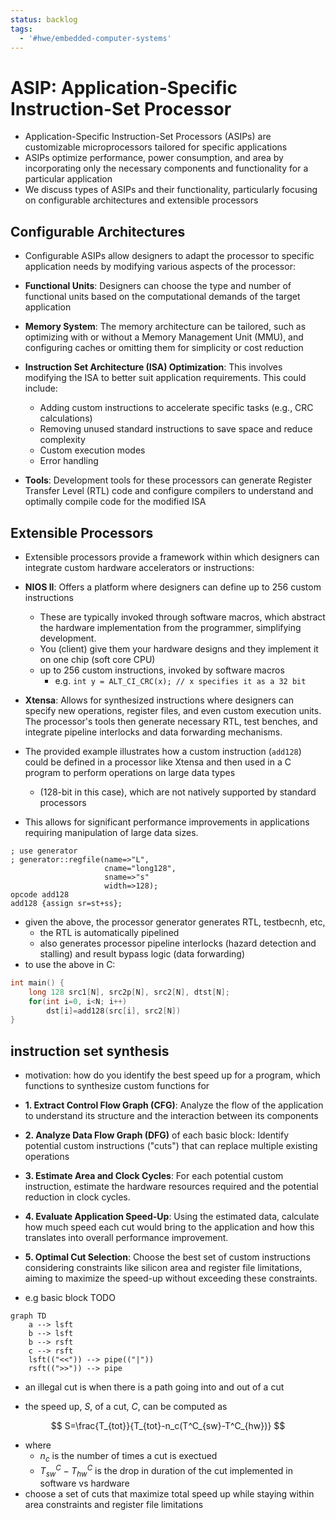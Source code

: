 ```yaml
---
status: backlog
tags:
  - '#hwe/embedded-computer-systems'
---
```


# ASIP: Application-Specific Instruction-Set Processor

- Application-Specific Instruction-Set Processors (ASIPs) are customizable microprocessors tailored for specific applications
- ASIPs optimize performance, power consumption, and area by incorporating only the necessary components and functionality for a particular application
- We discuss types of ASIPs and their functionality, particularly focusing on configurable architectures and extensible processors

## Configurable Architectures

- Configurable ASIPs allow designers to adapt the processor to specific application needs by modifying various aspects of the processor:

- **Functional Units**: Designers can choose the type and number of functional units based on the computational demands of the target application

- **Memory System**: The memory architecture can be tailored, such as optimizing with or without a Memory Management Unit (MMU), and configuring caches or omitting them for simplicity or cost reduction

- **Instruction Set Architecture (ISA) Optimization**: This involves modifying the ISA to better suit application requirements. This could include:

  - Adding custom instructions to accelerate specific tasks (e.g., CRC calculations)
  - Removing unused standard instructions to save space and reduce complexity
  - Custom execution modes
  - Error handling

- **Tools**: Development tools for these processors can generate Register Transfer Level (RTL) code and configure compilers to understand and optimally compile code for the modified ISA

## Extensible Processors

- Extensible processors provide a framework within which designers can integrate custom hardware accelerators or instructions:

- **NIOS II**: Offers a platform where designers can define up to 256 custom instructions

  - These are typically invoked through software macros, which abstract the hardware implementation from the programmer, simplifying development.
  - You (client) give them your hardware designs and they implement it on one chip (soft core CPU)
  - up to 256 custom instructions, invoked by software macros
    - e.g. `int y = ALT_CI_CRC(x); // x specifies it as a 32 bit`

- **Xtensa**: Allows for synthesized instructions where designers can specify new operations, register files, and even custom execution units. The processor's tools then generate necessary RTL, test benches, and integrate pipeline interlocks and data forwarding mechanisms.

- The provided example illustrates how a custom instruction (`add128`) could be defined in a processor like Xtensa and then used in a C program to perform operations on large data types

  - (128-bit in this case), which are not natively supported by standard processors

- This allows for significant performance improvements in applications requiring manipulation of large data sizes.

```
; use generator
; generator::regfile(name=>"L",
					 cname="long128",
					 sname=>"s"
					 width=>128);
opcode add128
add128 {assign sr=st+ss};

```

- given the above, the processor generator generates RTL, testbecnh, etc,
  - the RTL is automatically pipelined
  - also generates processor pipeline interlocks (hazard detection and stalling) and result bypass logic (data forwarding)
- to use the above in C:

```c
int main() {
    long 128 src1[N], src2p[N], src2[N], dtst[N];
    for(int i=0, i<N; i++)
	    dst[i]=add128(src[i], src2[N])
}
```

## instruction set synthesis

- motivation: how do you identify the best speed up for a program, which functions to synthesize custom functions for

- **1. Extract Control Flow Graph (CFG)**: Analyze the flow of the application to understand its structure and the interaction between its components

- **2. Analyze Data Flow Graph (DFG)** of each basic block: Identify potential custom instructions ("cuts") that can replace multiple existing operations

- **3. Estimate Area and Clock Cycles**: For each potential custom instruction, estimate the hardware resources required and the potential reduction in clock cycles.

- **4. Evaluate Application Speed-Up**: Using the estimated data, calculate how much speed each cut would bring to the application and how this translates into overall performance improvement.

- **5. Optimal Cut Selection**: Choose the best set of custom instructions considering constraints like silicon area and register file limitations, aiming to maximize the speed-up without exceeding these constraints.

- e.g basic block TODO

```mermaid
graph TD
	a --> lsft
	b --> lsft
	b --> rsft
	c --> rsft
	lsft(("<<")) --> pipe(("|"))
	rsft((">>")) --> pipe
```

- an illegal cut is when there is a path going into and out of a cut

- the speed up, $S$, of a cut, $C$, can be computed as

$$
S=\frac{T_{tot}}{T_{tot}-n_c(T^C_{sw}-T^C_{hw})}
$$

- where
  - $n_c$ is the number of times a cut is exectued
  - $T^C_{sw}-T^C_{hw}$ is the drop in duration of the cut implemented in software vs hardware
- choose a set of cuts that maximize total speed up while staying within area constraints and register file limitations
